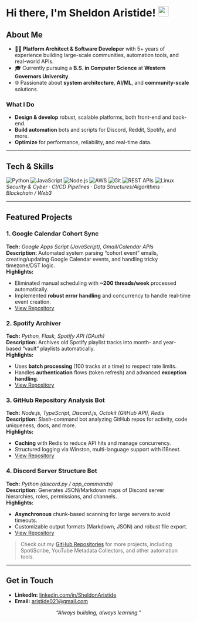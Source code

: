 <!--
**Aristide021/Aristide021** is a ✨ _special_ ✨ repository because its `README.md` (this file) appears on your GitHub profile.

Here are some ideas to get you started:

- 🔭 I’m currently working on ...
- 🌱 I’m currently learning ...
- 👯 I’m looking to collaborate on ...
- 🤔 I’m looking for help with ...
- 💬 Ask me about ...
- 📫 How to reach me: ...
- 😄 Pronouns: ...
- ⚡ Fun fact: ...
-->

<!--
    Example GitHub Profile README for Sheldon Aristide
    Replace placeholders (e.g., [YourName], [YourLinkedIn], etc.) with real information.
-->

# Hi there, I'm Sheldon Aristide! <img src="https://media.giphy.com/media/hvRJCLFzcasrR4ia7z/giphy.gif" width="28">

## About Me
- 👨‍💻 **Platform Architect & Software Developer** with 5+ years of experience building large-scale communities, automation tools, and real-world APIs.
- 🎓 Currently pursuing a **B.S. in Computer Science** at **Western Governors University**.
- 🌐 Passionate about **system architecture**, **AI/ML**, and **community-scale** solutions.

### What I Do
- **Design & develop** robust, scalable platforms, both front-end and back-end.
- **Build automation** bots and scripts for Discord, Reddit, Spotify, and more.
- **Optimize** for performance, reliability, and real-time data.

---

## Tech & Skills
![Python](https://img.shields.io/badge/Python-3776AB?style=flat&logo=python&logoColor=white)
![JavaScript](https://img.shields.io/badge/JavaScript-323330?style=flat&logo=javascript&logoColor=F7DF1E)
![Node.js](https://img.shields.io/badge/Node.js-43853D?style=flat&logo=node-dot-js&logoColor=white)
![AWS](https://img.shields.io/badge/AWS-232F3E?style=flat&logo=amazon-aws&logoColor=white)
![Git](https://img.shields.io/badge/Git-F05032?style=flat&logo=git&logoColor=white)
![REST APIs](https://img.shields.io/badge/REST-61DAFB?style=flat&logo=rest&logoColor=white)
![Linux](https://img.shields.io/badge/Linux-FCC624?style=flat&logo=linux&logoColor=black)
<br>
_Security & Cyber_ · _CI/CD Pipelines_ · _Data Structures/Algorithms_ · _Blockchain / Web3_  

---

## Featured Projects

### 1. Google Calendar Cohort Sync
**Tech:** *Google Apps Script (JavaScript), Gmail/Calendar APIs*  
**Description:** Automated system parsing “cohort event” emails, creating/updating Google Calendar events, and handling tricky timezone/DST logic.  
**Highlights:**
- Eliminated manual scheduling with **~200 threads/week** processed automatically.
- Implemented **robust error handling** and concurrency to handle real-time event creation.
- [View Repository](https://github.com/aristide021/google-calendar-cohort-sync)

### 2. Spotify Archiver
**Tech:** *Python, Flask, Spotify API (OAuth)*  
**Description:** Archives old Spotify playlist tracks into month- and year-based “vault” playlists automatically.  
**Highlights:**
- Uses **batch processing** (100 tracks at a time) to respect rate limits.
- Handles **authentication** flows (token refresh) and advanced **exception handling**.
- [View Repository](https://github.com/aristide021/spotify-archiver)

### 3. GitHub Repository Analysis Bot
**Tech:** *Node.js, TypeScript, Discord.js, Octokit (GitHub API), Redis*  
**Description:** Slash-command bot analyzing GitHub repos for activity, code uniqueness, docs, and more.  
**Highlights:**
- **Caching** with Redis to reduce API hits and manage concurrency.
- Structured logging via Winston, multi-language support with i18next.
- [View Repository](https://github.com/Aristide021/GitHub-Repository-Analysis-Bot)

### 4. Discord Server Structure Bot
**Tech:** *Python (discord.py / app_commands)*  
**Description:** Generates JSON/Markdown maps of Discord server hierarchies, roles, permissions, and channels.  
**Highlights:**
- **Asynchronous** chunk-based scanning for large servers to avoid timeouts.
- Customizable output formats (Markdown, JSON) and robust file export.
- [View Repository](https://github.com/aristide021/discord-server-structure-bot)

> Check out my [GitHub Repositories](https://github.com/aristide021?tab=repositories) for more projects, including SpotiScribe, YouTube Metadata Collectors, and other automation tools.
<!-- 
---

## Stats & Activity
Optionally include GitHub stats or language cards using shields.io or an external service. Example below:

![Sheldon's GitHub stats](https://github-readme-stats.vercel.app/api?username=aristide021&show_icons=true&theme=radical)
![Top Langs](https://github-readme-stats.vercel.app/api/top-langs/?username=aristide021&layout=compact&theme=radical)
-->
---

## Get in Touch

- **LinkedIn:** [linkedin.com/in/SheldonAristide](https://www.linkedin.com/in/SheldonAristide/)
- **Email:** [aristide021@gmail.com](mailto:aristide021@gmail.com)

<div align="center">
  
  _“Always building, always learning.”_
  
</div>
